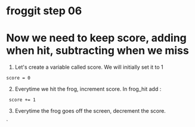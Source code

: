 # froggit step 06

# Now we need to keep score, adding when hit, subtracting when we miss
  
1. Let's create a variable called score. We will initially set it to 1 
```
score = 0
```
2. Everytime we hit the frog, increment score. In frog_hit add :
```
 score += 1
```
3. Everytime the frog goes off the screen, decrement the score. 

`

